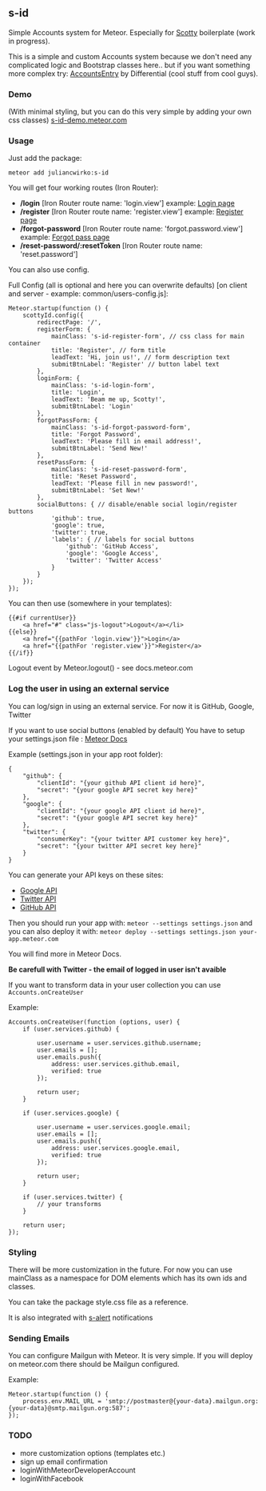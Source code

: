## s-id

Simple Accounts system for Meteor. Especially for [Scotty](https://github.com/juliancwirko/scotty) boilerplate (work in progress).

This is a simple and custom Accounts system because we don't need any complicated logic and Bootstrap classes here.. but if you want something more complex try: [AccountsEntry](https://github.com/Differential/accounts-entry) by Differential (cool stuff from cool guys).

### Demo

(With minimal styling, but you can do this very simple by adding your own css classes)
[s-id-demo.meteor.com](http://s-id-demo.meteor.com/)

### Usage

Just add the package:
````
meteor add juliancwirko:s-id
````
You will get four working routes (Iron Router):

- **/login** [Iron Router route name: 'login.view'] example: [Login page](http://s-id-demo.meteor.com/login)
- **/register** [Iron Router route name: 'register.view'] example: [Register page](http://s-id-demo.meteor.com/register)
- **/forgot-password** [Iron Router route name: 'forgot.password.view'] example: [Forgot pass page](http://s-id-demo.meteor.com/forgot-password)
- **/reset-password/:resetToken** [Iron Router route name: 'reset.password']

You can also use config.

Full Config (all is optional and here you can overwrite defaults) [on client and server - example: common/users-config.js]:
````
Meteor.startup(function () {
    scottyId.config({
        redirectPage: '/',
        registerForm: {
            mainClass: 's-id-register-form', // css class for main container
            title: 'Register', // form title
            leadText: 'Hi, join us!', // form description text
            submitBtnLabel: 'Register' // button label text
        },
        loginForm: {
            mainClass: 's-id-login-form',
            title: 'Login',
            leadText: 'Beam me up, Scotty!',
            submitBtnLabel: 'Login'
        },
        forgotPassForm: {
            mainClass: 's-id-forgot-password-form',
            title: 'Forgot Password',
            leadText: 'Please fill in email address!',
            submitBtnLabel: 'Send New!'
        },
        resetPassForm: {
            mainClass: 's-id-reset-password-form',
            title: 'Reset Password',
            leadText: 'Please fill in new password!',
            submitBtnLabel: 'Set New!'
        },
        socialButtons: { // disable/enable social login/register buttons
            'github': true,
            'google': true,
            'twitter': true,
            'labels': { // labels for social buttons
                'github': 'GitHub Access',
                'google': 'Google Access',
                'twitter': 'Twitter Access'
            }
        }
    });
});
````
You can then use (somewhere in your templates):
````
{{#if currentUser}}
    <a href="#" class="js-logout">Logout</a></li>
{{else}}
    <a href="{{pathFor 'login.view'}}">Login</a>
    <a href="{{pathFor 'register.view'}}">Register</a>
{{/if}}
````
Logout event by Meteor.logout() - see docs.meteor.com

### Log the user in using an external service

You can log/sign in using an external service. For now it is GitHub, Google, Twitter

If you want to use social buttons (enabled by default) You have to setup your settings.json file : [Meteor Docs](https://docs.meteor.com/#/full/meteor_settings)

Example (settings.json in your app root folder):

````
{
    "github": {
        "clientId": "{your github API client id here}",
        "secret": "{your google API secret key here}"
    },
    "google": {
        "clientId": "{your google API client id here}",
        "secret": "{your google API secret key here}"
    },
    "twitter": {
        "consumerKey": "{your twitter API customer key here}",
        "secret": "{your twitter API secret key here}"
    }
}
````
You can generate your API keys on these sites:

- [Google API](https://console.developers.google.com)
- [Twitter API](https://apps.twitter.com/)
- [GitHub API](https://github.com/settings/applications/)

Then you should run your app with:
````meteor --settings settings.json````
and you can also deploy it with:
````meteor deploy --settings settings.json your-app.meteor.com````

You will find more in Meteor Docs.

**Be carefull with Twitter - the email of logged in user isn't avaible**

If you want to transform data in your user collection you can use ````Accounts.onCreateUser````

Example:

````
Accounts.onCreateUser(function (options, user) {
    if (user.services.github) {

        user.username = user.services.github.username;
        user.emails = [];
        user.emails.push({
            address: user.services.github.email,
            verified: true
        });

        return user;
    }

    if (user.services.google) {

        user.username = user.services.google.email;
        user.emails = [];
        user.emails.push({
            address: user.services.google.email,
            verified: true
        });

        return user;
    }

    if (user.services.twitter) {
        // your transforms
    }

    return user;
});
````

### Styling

There will be more customization in the future. For now you can use mainClass as a namespace for DOM elements which has its own ids and classes.

You can take the package style.css file as a reference.

It is also integrated with [s-alert](https://github.com/juliancwirko/meteor-s-alert) notifications

### Sending Emails

You can configure Mailgun with Meteor. It is very simple. If you will deploy on meteor.com there should be Mailgun configured.

Example:

````
Meteor.startup(function () {
    process.env.MAIL_URL = 'smtp://postmaster@{your-data}.mailgun.org:{your-data}@smtp.mailgun.org:587';
});
````

### TODO

- more customization options (templates etc.)
- sign up email confirmation
- loginWithMeteorDeveloperAccount
- loginWithFacebook
